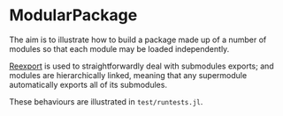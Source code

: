 # ModularPackage

The aim is to illustrate how to build a package made up of a number of modules so that each module may be loaded independently.

[Reexport](https://github.com/simonster/Reexport.jl) is used to straightforwardly deal with submodules exports; and modules are hierarchically linked, meaning that any supermodule automatically exports all of its submodules.

These behaviours are illustrated in `test/runtests.jl`.
